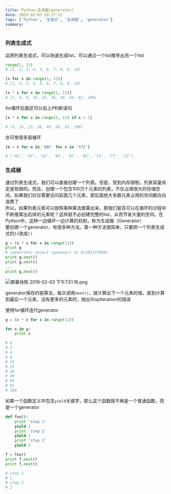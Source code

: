 ```yaml
---
title: Python—生成器(generator)
date: 2019-02-03 20:17:22
tags: ['Python', '生成式', '生成器', 'generator']
summary:
---
```

### 列表生成式
运用列表生成式，可以快速生成list，可以通过一个list推导出另一个list
```python
range(1, 11)
# [1, 2, 3, 4, 5, 6, 7, 8, 9, 10]

[x for x in range(1, 11)]
# [1, 2, 3, 4, 5, 6, 7, 8, 9, 10]

[x * x for x in range(1, 11)]
# [1, 4, 9, 16, 25, 36, 49, 64, 81, 100]
```

for循环后面还可以加上if判断语句
```python
[x * x for x in range(1, 11) if x > 2]

# [9, 16, 25, 36, 49, 64, 81, 100]
```

亦可使用多层循环
```python
[m + n for m in 'ABC' for n in 'XYZ']

# ['AX', 'AY', 'AZ', 'BX', 'BY', 'BZ', 'CX', 'CY', 'CZ']
```

### 生成器
通过列表生成式，我们可以直接创建一个列表。但是，受到内存限制，列表容量肯定是有限的。而且，创建一个包含100万个元素的列表，不仅占用很大的存储空间，如果我们仅仅需要访问前面几个元素，那后面绝大多数元素占用的空间都白白浪费了<br />所以，如果列表元素可以按照某种算法推算出来，那我们是否可以在循环的过程中不断推算出后续的元素呢？这样就不必创建完整的list，从而节省大量的空间。在Python中，这种一边循环一边计算的机制，称为生成器（Generator）<br />要创建一个generator，有很多种方法。第一种方法很简单，只要把一个列表生成式的`[]`改成`()`
```python
g = (x * x for x in range(11))
print g 
# <generator object <genexpr> at 0x1031f3960>
print g.next()
print g.next()
...
print g.next()
```
![屏幕快照 2019-02-03 下午7.51.16.png](https://cdn.nlark.com/yuque/0/2019/png/115449/1549194700463-d29bb5ea-7774-4935-9f3f-4f208a144f5b.png#align=left&display=inline&height=263&linkTarget=_blank&name=%E5%B1%8F%E5%B9%95%E5%BF%AB%E7%85%A7%202019-02-03%20%E4%B8%8B%E5%8D%887.51.16.png&originHeight=508&originWidth=690&size=618751&width=357)

generator保存的是算法，每次调用`next()`，就计算出下一个元素的值，直到计算到最后一个元素，没有更多的元素时，抛出StopIteration的错误

使用for循环迭代generator
```python
g = (x * x for x in range(11))

for x in g:
    print x

# 0
# 1
# 4
# 9
# 16
# 25
# 36
# 49
# 64
# 81
# 100
```

如果一个函数定义中包含`yield`关键字，那么这个函数就不再是一个普通函数，而是一个generator
```python
def foo():
    print 'step 1'
    yield 1
    print 'step 2'
    yield 2
    print 'step 3'
    yield 3

f = foo()
print f.next()
print f.next()

# step 1
# 1
# step 2
# 2
```